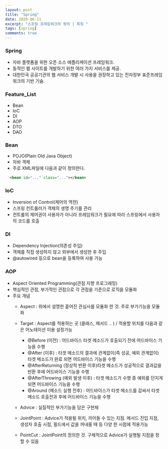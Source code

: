 ```yaml
---
layout: post
title: "Spring"
date: 2020-06-11
excerpt: "스프링 프레임워크의 정의 | 특징 "
tags: [spring]
comments: true
---
```


### Spring

 - 자바 플랫폼을 위한 오픈 소스 애플리케이션 프레임워크.
 - 동적인 웹 사이트를 개발하기 위한 여러 가지 서비스를 제공.
 - 대한민국 공공기관의 웹 서비스 개발 시 사용을 권장하고 있는 전자정부 표준프레임워크의 기반 기술.

### Feature_List

 * Bean
 * IoC
 * DI
 * AOP
 * DTO
 * DAO

### Bean
  - POJO(Plain Old Java Object)
  - 자바 객체
  - 주로 XML파일에 다음과 같이 정의한다.
  
```xml
  <bean id="..." class="..."></bean>
```
  
### IoC
  - Inversion of Control(제어의 역전)
  - 스프링 컨트롤러가 객체의 생명 주기를 관리
  - 컨트롤의 제어권이 사용자가 아니라 프레임워크가 필요에 따라 스프링에서 사용자의 코드를 호출
  
### DI
  - Dependency Injection(의존성 주입)
  - 객체를 직접 생성하지 않고 외부에서 생성한 후 주입
  - @autowired 등으로 bean을 등록하여 사용 가능
  
  
### AOP
  - Aspect Oriented Programming(관점 지향 프로그래밍)
  - 핵심적인 관점, 부가적인 관점으로 각 관점을 기준으로 로직을 모듈화
  - 주요 개념
    - Aspect : 위에서 설명한 흩어진 관심사를 모듈화 한 것. 주로 부가기능을 모듈화
    - Target : Aspect를 적용하는 곳 (클래스, 메서드 .. ) / 적용할 위치를 다음과 같은 어노테이션 이용 설정가능
        - @Before (이전) : 어드바이스 타겟 메소드가 호출되기 전에 어드바이스 기능을 수행
        - @After (이후) : 타겟 메소드의 결과에 관계없이(즉 성공, 예외 관계없이) 타겟 메소드가 완료 되면 어드바이스 기능을 수행
        - @AfterReturning (정상적 반환 이후)타겟 메소드가 성공적으로 결과값을 반환 후에 어드바이스 기능을 수행
        - @AfterThrowing (예외 발생 이후) : 타겟 메소드가 수행 중 예외를 던지게 되면 어드바이스 기능을 수행
        - @Around (메소드 실행 전후) : 어드바이스가 타겟 메소드를 감싸서 타겟 메소드 호출전과 후에 어드바이스 기능을 수행
    
    - Advice :  실질적인 부가기능을 담은 구현체
    
    - JointPoint : Advice가 적용될 위치, 끼어들 수 있는 지점. 메서드 진입 지점, 생성자 호출 시점, 필드에서 값을 꺼내올 때 등 다양                   한 시점에 적용가능
    
    - PointCut : JointPoint의 정의한 것. 구체적으로 Advice가 실행될 지점을 정할 수 있음




